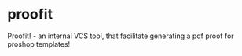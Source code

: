 # proofit
Proofit! - an internal VCS tool, that facilitate generating a pdf proof for proshop templates!
